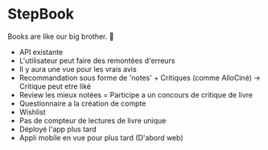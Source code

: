 # StepBook
Books are like our big brother. 📖
- API existante
- L'utilisateur peut faire des remontées d'erreurs
- Il y aura une vue pour les vrais avis
- Recommandation sous forme de 'notes' + Critiques (comme AlloCiné) -> Critique peut etre liké
- Review les mieux notées = Participe a un concours de critique de livre
- Questionnaire a la création de compte
- Wishlist
- Pas de compteur de lectures de livre unique
- Déployé l'app plus tard
- Appli mobile en vue pour plus tard (D'abord web)
